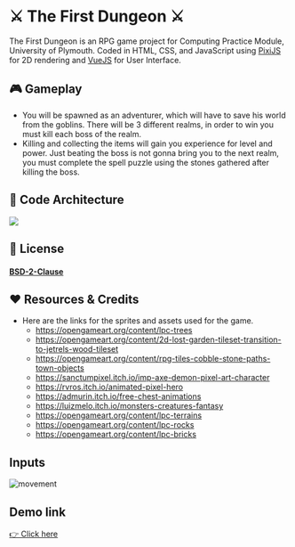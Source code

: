 # ⚔️ The First Dungeon ⚔️ 

The First Dungeon is an RPG game project for Computing Practice Module, University of Plymouth. 
Coded in HTML, CSS, and JavaScript using [PixiJS](https://pixijs.com/ "PixiJS Homepage") for 2D rendering and [VueJS](https://vuejs.org/) for User Interface.



## 🎮 Gameplay
- You will be spawned as an adventurer, which will have to save his world from the goblins. There will be 3 different realms, in order to win you must kill each boss of the realm.
- Killing and collecting the items will gain you experience for level and power. Just beating the boss is not gonna bring you to the next realm, you must complete the spell puzzle using the stones gathered after killing the boss.

## 📐 Code Architecture 
![](https://i.imgur.com/jFUtd9S.jpg)

## 📝 License
#### [BSD-2-Clause](https://opensource.org/licenses/BSD-2-Clause)

## ♥ Resources & Credits
- Here are the links for the sprites and assets used for the game.
  - https://opengameart.org/content/lpc-trees
  - https://opengameart.org/content/2d-lost-garden-tileset-transition-to-jetrels-wood-tileset
  - https://opengameart.org/content/rpg-tiles-cobble-stone-paths-town-objects
  - https://sanctumpixel.itch.io/imp-axe-demon-pixel-art-character
  - https://rvros.itch.io/animated-pixel-hero
  - https://admurin.itch.io/free-chest-animations
  - https://luizmelo.itch.io/monsters-creatures-fantasy
  - https://opengameart.org/content/lpc-terrains
  - https://opengameart.org/content/lpc-rocks
  - https://opengameart.org/content/lpc-bricks

## Inputs
 ![movement](https://user-images.githubusercontent.com/54412955/166667682-0db98f23-d392-4bc1-897a-3e5c87a2877f.png)

## Demo link
[👉 Click here](https://thefirstdungeon.web.app/) 
